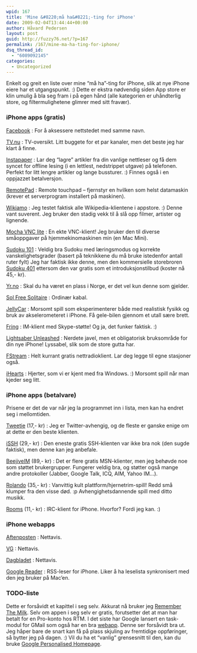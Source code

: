 ```yaml
---
wpid: 167
title: 'Mine &#8220;må ha&#8221;-ting for iPhone'
date: 2009-02-04T13:44:44+00:00
author: Håvard Pedersen
layout: post
guid: http://fuzzy76.net/?p=167
permalink: /167/mine-ma-ha-ting-for-iphone/
dsq_thread_id:
  - "6089092145"
categories:
  - Uncategorized
---
```

Enkelt og greit en liste over mine &#8220;må ha&#8221;-ting for iPhone, slik at nye iPhone eiere har et utgangspunkt. :) Dette er ekstra nødvendig siden App store er klin umulig å bla seg fram i på egen hånd (alle kategorien er uhåndterlig store, og filtermulighetene glimrer med sitt fravær).

### iPhone apps (gratis)

[Facebook](http://itunes.apple.com/WebObjects/MZStore.woa/wa/viewSoftware?id=284882215&mt=8)
:   For å aksessere nettstedet med samme navn.

[TV.nu](http://itunes.apple.com/WebObjects/MZStore.woa/wa/viewSoftware?id=284963557&mt=8)
:   TV-oversikt. Litt buggete for et par kanaler, men det beste jeg har klart å finne.

[Instapaper](http://itunes.apple.com/WebObjects/MZStore.woa/wa/viewSoftware?id=284942713&mt=8)
:   Lar deg &#8220;lagre&#8221; artikler fra din vanlige nettleser og få dem syncet for offline lesing (i en lettlest, nedstrippet utgave) på telefonen. Perfekt for litt lengre artikler og lange bussturer. :) Finnes også i en oppjazzet betalversjon.

[RemotePad](http://itunes.apple.com/WebObjects/MZStore.woa/wa/viewSoftware?id=291741057&mt=8)
:   Remote touchpad &#8211; fjernstyr en hvilken som helst datamaskin (krever et serverprogram installert på maskinen).

[Wikiamo](http://itunes.apple.com/WebObjects/MZStore.woa/wa/viewSoftware?id=290882494&mt=8)
:   Jeg testet faktisk alle Wikipedia-klientene i appstore. :) Denne vant suverent. Jeg bruker den stadig vekk til å slå opp filmer, artister og lignende.

[Mocha VNC lite](http://itunes.apple.com/WebObjects/MZStore.woa/wa/viewSoftware?id=284984448&mt=8)
:   En ekte VNC-klient! Jeg bruker den til diverse småoppgaver på hjemmekinomaskinen min (en Mac Mini).

[Sudoku 101](http://itunes.apple.com/WebObjects/MZStore.woa/wa/viewSoftware?id=293537451&mt=8)
:   Veldig bra Sudoku med læringsmodus og korrekte vanskelighetsgrader (basert på teknikkene du må bruke istedenfor antall ruter fylt) Jeg har faktisk ikke denne, men den kommersielle storebroren [Sudoku 401](http://itunes.apple.com/WebObjects/MZStore.woa/wa/viewSoftware?id=292703166&mt=8) ettersom den var gratis som et introduksjonstilbud (koster nå 45,- kr).

[Yr.no](http://itunes.apple.com/WebObjects/MZStore.woa/wa/viewSoftware?id=300709016&mt=8)
:   Skal du ha været en plass i Norge, er det vel kun denne som gjelder.

[Sol Free Solitaire](http://itunes.apple.com/WebObjects/MZStore.woa/wa/viewSoftware?id=287197884&mt=8)
:   Ordinær kabal.

[JellyCar](http://itunes.apple.com/WebObjects/MZStore.woa/wa/viewSoftware?id=293886459&mt=8)
:   Morsomt spill som eksperimenterer både med realistisk fysikk og bruk av akselerometeret i iPhone. Få gele-bilen gjennom et utall sære brett.

[Fring](http://itunes.apple.com/WebObjects/MZStore.woa/wa/viewSoftware?id=290948830&mt=8)
:   IM-klient med Skype-støtte! Og ja, det funker faktisk. :)

[Lightsaber Unleashed](http://itunes.apple.com/WebObjects/MZStore.woa/wa/viewSoftware?id=283265667&mt=8)
:   Nerdete javel, men et obligatorisk bruksområde for din nye iPhone! Lyssabel, slik som de store gutta har.

[FStream](http://itunes.apple.com/WebObjects/MZStore.woa/wa/viewSoftware?id=289892007&mt=8)
:   Helt kurrant gratis nettradioklient. Lar deg legge til egne stasjoner også.

[iHearts](http://itunes.apple.com/WebObjects/MZStore.woa/wa/viewSoftware?id=296156160&mt=8)
:   Hjerter, som vi er kjent med fra Windows. :) Morsomt spill når man kjeder seg litt.

### iPhone apps (betalvare)

Prisene er det de var når jeg la programmet inn i lista, men kan ha endret seg i mellomtiden.

[Tweetie](http://itunes.apple.com/WebObjects/MZStore.woa/wa/viewSoftware?id=296415944&mt=8) (17,- kr)
:   Jeg er Twitter-avhengig, og de fleste er ganske enige om at dette er den beste klienten.

[iSSH](http://itunes.apple.com/WebObjects/MZStore.woa/wa/viewSoftware?id=287765826&mt=8) (29,- kr)
:   Den eneste gratis SSH-klienten var ikke bra nok (den sugde faktisk), men denne kan jeg anbefale.

[BeejiveIM](http://itunes.apple.com/WebObjects/MZStore.woa/wa/viewSoftware?id=291720439&mt=8) (89,- kr)
:   Det er flere gratis MSN-klienter, men jeg behøvde noe som støttet brukergrupper. Fungerer veldig bra, og støtter også mange andre protokoller (Jabber, Google Talk, ICQ, AIM, Yahoo IM&#8230;).

[Rolando](http://itunes.apple.com/WebObjects/MZStore.woa/wa/viewSoftware?id=299461156&mt=8) (35,- kr)
:   Vanvittig kult plattform/hjernetrim-spill! Redd små klumper fra den visse død. :p Avhengighetsdannende spill med ditto musikk.

[Rooms](http://itunes.apple.com/WebObjects/MZStore.woa/wa/viewSoftware?id=288282245&mt=8) (11,- kr)
:   IRC-klient for iPhone. Hvorfor? Fordi jeg kan. :)

### iPhone webapps

[Aftenposten](http://iphone.aftenposten.no/)
:   Nettavis.

[VG](http://vg.no/iphone)
:   Nettavis.

[Dagbladet](http://wap.dagbladet.no/?www=1)
:   Nettavis.

[Google Reader](http://www.google.com/reader/i/)
:   RSS-leser for iPhone. Liker å ha leselista synkronisert med den jeg bruker på Mac&#8217;en.

### TODO-liste

Dette er forsåvidt et kapittel i seg selv. Akkurat nå bruker jeg [Remember The Milk](http://itunes.apple.com/WebObjects/MZStore.woa/wa/viewArtist?id=293561399). Selv om appen i seg selv er gratis, forutsetter det at man har betalt for en Pro-konto hos RTM. I det siste har Google lansert en task-modul for GMail som også har en bra [webapp](http://gmail.com/tasks). Denne ser forsåvidt bra ut. Jeg håper bare de snart kan få på plass skjuling av fremtidige oppføringer, så bytter jeg på dagen. :) Vil du ha et &#8220;vanlig&#8221; grensesnitt til den, kan du bruke [Google Personalised Homepage](http://www.google.com/ig).
